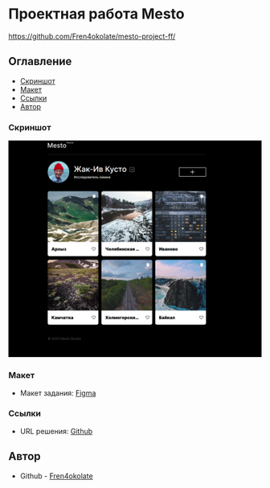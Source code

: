 # Проектная работа Mesto

https://github.com/Fren4okolate/mesto-project-ff/

## Оглавление

- [Скриншот](#скриншот)
- [Макет](#макет)
- [Ссылки](#ссылки)
- [Автор](#автор)

### Скриншот

![](Снимок.png)

### Макет

- Макет задания: [Figma](https://www.figma.com/design/bjyvbKKJN2naO0ucURl2Z0/JavaScript.-Sprint-5?node-id=0-1&p=f)

### Ссылки

- URL решения: [Github](https://github.com/Fren4okolate/mesto-project-ff/)

 ## Автор
 
  - Github - [Fren4okolate](https://github.com/Fren4okolate/)
